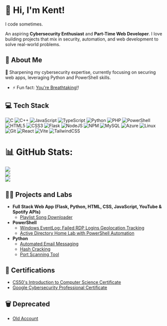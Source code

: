 # 👋 Hi, I'm Kent!

I code sometimes.

An aspiring **Cybersecurity Enthusiast** and **Part-Time Web Developer**. I love building projects that mix in security, automation, and web development to solve real-world problems.

<!--
- 🔭 I’m currently working on innovative cybersecurity and web development projects.
- 👯 I’m looking to collaborate on open-source cybersecurity tools or web apps.
- 📫 Reach me via [#](#).
-->
## 🚀 About Me
🌱 Sharpening my cybersecurity expertise, currently focusing on securing web apps, leveraging Python and PowerShell skills.
- ⚡ Fun fact: [You're Breathtaking!](https://youareawesome.netlify.app/)!


## 💻 Tech Stack
![C](https://img.shields.io/badge/c-%2300599C.svg?style=for-the-badge&logo=c&logoColor=white) ![C++](https://img.shields.io/badge/c++-%2300599C.svg?style=for-the-badge&logo=c%2B%2B&logoColor=white) ![JavaScript](https://img.shields.io/badge/javascript-%23323330.svg?style=for-the-badge&logo=javascript&logoColor=%23F7DF1E) ![TypeScript](https://img.shields.io/badge/typescript-%23007ACC.svg?style=for-the-badge&logo=typescript&logoColor=white) ![Python](https://img.shields.io/badge/python-3670A0?style=for-the-badge&logo=python&logoColor=ffdd54) ![PHP](https://img.shields.io/badge/php-%23777BB4.svg?style=for-the-badge&logo=php&logoColor=white) ![PowerShell](https://img.shields.io/badge/PowerShell-%235391FE.svg?style=for-the-badge&logo=powershell&logoColor=white) ![HTML5](https://img.shields.io/badge/html5-%23E34F26.svg?style=for-the-badge&logo=html5&logoColor=white) ![CSS3](https://img.shields.io/badge/css3-%231572B6.svg?style=for-the-badge&logo=css3&logoColor=white) ![Flask](https://img.shields.io/badge/flask-%23000.svg?style=for-the-badge&logo=flask&logoColor=white) ![NodeJS](https://img.shields.io/badge/node.js-6DA55F?style=for-the-badge&logo=node.js&logoColor=white) ![NPM](https://img.shields.io/badge/NPM-%23CB3837.svg?style=for-the-badge&logo=npm&logoColor=white) ![MySQL](https://img.shields.io/badge/mysql-4479A1.svg?style=for-the-badge&logo=mysql&logoColor=white) ![Azure](https://img.shields.io/badge/azure-%230072C6.svg?style=for-the-badge&logo=microsoftazure&logoColor=white) ![Linux](https://img.shields.io/badge/Linux-FCC624?style=for-the-badge&logo=linux&logoColor=black) ![Git](https://img.shields.io/badge/git-%23F05033.svg?style=for-the-badge&logo=git&logoColor=white) ![React](https://img.shields.io/badge/react-%2320232a.svg?style=for-the-badge&logo=react&logoColor=%2361DAFB) ![Vite](https://img.shields.io/badge/vite-%23646CFF.svg?style=for-the-badge&logo=vite&logoColor=white) ![TailwindCSS](https://img.shields.io/badge/tailwindcss-%2338B2AC.svg?style=for-the-badge&logo=tailwind-css&logoColor=white)


# 📊 GitHub Stats:
![](https://github-readme-stats.vercel.app/api?username=Kentthou&theme=dark&hide_border=false&include_all_commits=true&count_private=true)<br/>
![](https://nirzak-streak-stats.vercel.app/?user=Kentthou&theme=dark&hide_border=false)<br/>
![](https://github-readme-stats.vercel.app/api/top-langs/?username=Kentthou&theme=dark&hide_border=false&include_all_commits=true&count_private=true&layout=compact)


## 👨‍💻 Projects and Labs
- **Full Stack Web App (Flask, Python, HTML, CSS, JavaScript, YouTube & Spotify APIs)**
  - [Playlist Song Downloader](#)
- **PowerShell**
  - [Windows EventLog: Failed RDP Logins Geolocation Tracking](#)
  - [Active Directory Home Lab with PowerShell Automation](#)
- **Python**
  - [Automated Email Messaging](#)
  - [Hash Cracking](#)
  - [Port Scanning Tool](#)

## 📄 Certifications
- [CS50's Introduction to Computer Science Certificate](https://iili.io/J7MgKHQ.png)
- [Google Cybersecurity Professional Certificate](https://coursera.org/share/18a9aabae0178a6aec46071c4e77a139)

## 🗑️ Deprecated
- [Old Account](https://github.com/KentFiller)
